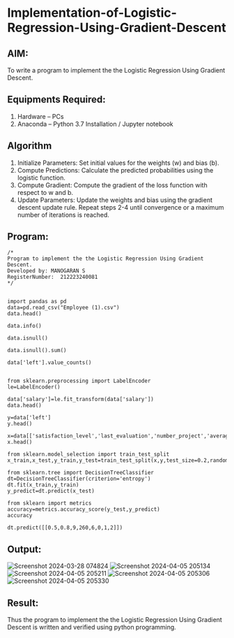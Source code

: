 # Implementation-of-Logistic-Regression-Using-Gradient-Descent

## AIM:
To write a program to implement the the Logistic Regression Using Gradient Descent.

## Equipments Required:
1. Hardware – PCs
2. Anaconda – Python 3.7 Installation / Jupyter notebook

## Algorithm
1. Initialize Parameters: Set initial values for the weights (w) and bias (b).
2. Compute Predictions: Calculate the predicted probabilities using the logistic function.
3. Compute Gradient: Compute the gradient of the loss function with respect to w and b.
4. Update Parameters: Update the weights and bias using the gradient descent update rule. Repeat steps 2-4 until convergence or a maximum number of iterations is reached.

## Program:
```
/*
Program to implement the the Logistic Regression Using Gradient Descent.
Developed by: MANOGARAN S
RegisterNumber:  212223240081
*/


import pandas as pd
data=pd.read_csv("Employee (1).csv")
data.head()

data.info()

data.isnull()

data.isnull().sum()

data['left'].value_counts()


from sklearn.preprocessing import LabelEncoder
le=LabelEncoder()

data['salary']=le.fit_transform(data['salary'])
data.head()

y=data['left']
y.head()

x=data[['satisfaction_level','last_evaluation','number_project','average_montly_hours','time_spend_company','Work_accident','promotion_last_5years','salary']]
x.head()

from sklearn.model_selection import train_test_split
x_train,x_test,y_train,y_test=train_test_split(x,y,test_size=0.2,random_state=100)

from sklearn.tree import DecisionTreeClassifier
dt=DecisionTreeClassifier(criterion='entropy')
dt.fit(x_train,y_train)
y_predict=dt.predict(x_test)

from sklearn import metrics
accuracy=metrics.accuracy_score(y_test,y_predict)
accuracy

dt.predict([[0.5,0.8,9,260,6,0,1,2]])
```

## Output:
![Screenshot 2024-03-28 074824](https://github.com/manogarans/-Implementation-of-Logistic-Regression-Using-Gradient-Descent/assets/139331782/dc4a5693-5a8c-4535-8abf-b086897e7eeb)
![Screenshot 2024-04-05 205134](https://github.com/manogarans/-Implementation-of-Logistic-Regression-Using-Gradient-Descent/assets/139331782/05b6727b-2e5b-415d-b45c-b60d1377a6b1)
![Screenshot 2024-04-05 205211](https://github.com/manogarans/-Implementation-of-Logistic-Regression-Using-Gradient-Descent/assets/139331782/232a877b-0d0d-4dae-ae6d-940657ed0a90)
![Screenshot 2024-04-05 205306](https://github.com/manogarans/-Implementation-of-Logistic-Regression-Using-Gradient-Descent/assets/139331782/fca3ed3d-2af1-4227-9880-c204b7bb7c69)
![Screenshot 2024-04-05 205330](https://github.com/manogarans/-Implementation-of-Logistic-Regression-Using-Gradient-Descent/assets/139331782/797e7ec6-83fd-485a-87b3-7a8a12a3bb1d)



## Result:
Thus the program to implement the the Logistic Regression Using Gradient Descent is written and verified using python programming.

